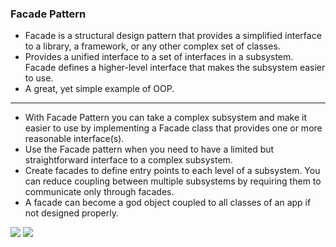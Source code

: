 ### Facade Pattern
- Facade is a structural design pattern that provides a simplified interface to a library, a framework, or any other complex set of classes.
- Provides a unified interface to a set of interfaces in a subsystem. Facade defines a higher-level interface that makes the subsystem easier to use.
- A great, yet simple example of OOP.
---
- With Facade Pattern you can take a complex subsystem and make it easier to use by implementing a Facade class that provides one or more reasonable interface(s). 
-  Use the Facade pattern when you need to have a limited but straightforward interface to a complex subsystem.
-  Create facades to define entry points to each level of a subsystem. You can reduce coupling between multiple subsystems by requiring them to communicate only through facades.
- A facade can become a god object coupled to all classes of an app if not designed properly.


![](https://refactoring.guru/images/patterns/diagrams/facade/live-example-en.png?id=461900f9fbacdd0ce981dcd24e121078)
![](https://refactoring.guru/images/patterns/diagrams/facade/structure.png?id=258401362234ac77a2aaf1cde62339e7)
